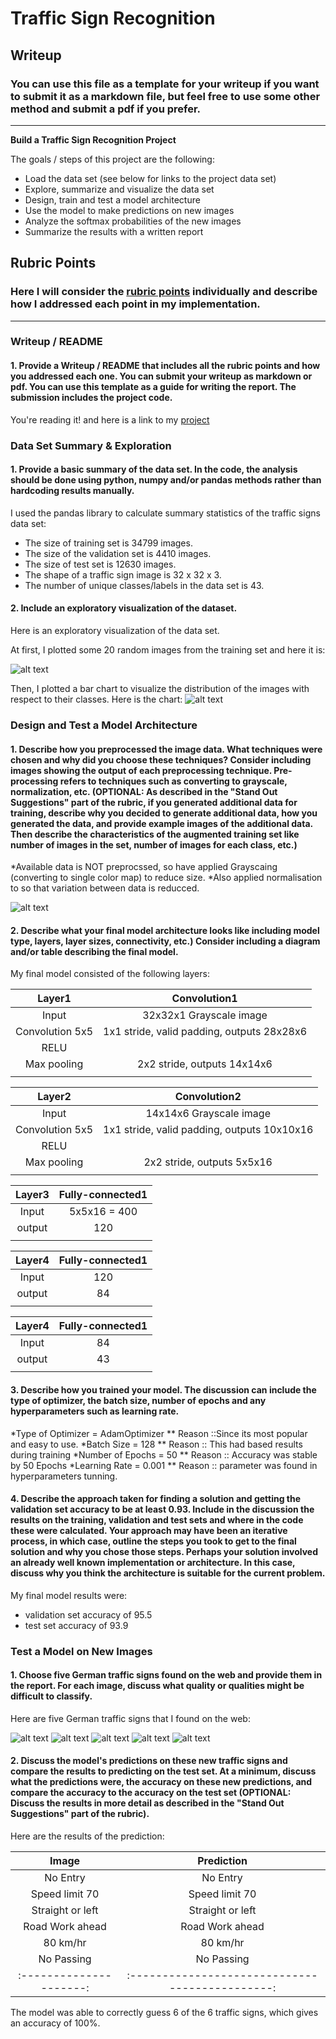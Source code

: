 # **Traffic Sign Recognition** 

## Writeup

### You can use this file as a template for your writeup if you want to submit it as a markdown file, but feel free to use some other method and submit a pdf if you prefer.

---

**Build a Traffic Sign Recognition Project**

The goals / steps of this project are the following:
* Load the data set (see below for links to the project data set)
* Explore, summarize and visualize the data set
* Design, train and test a model architecture
* Use the model to make predictions on new images
* Analyze the softmax probabilities of the new images
* Summarize the results with a written report


[//]: # (Image References)

[image1]: ./exploration-visualization.png "Visualize"
[image2]: ./bar-chart.png "BarChart"
[image3]: ./preprocessed-images.png "preprocessing"
[image4]: ./1-ahead-only.jpg "1-ahead-only"
[image5]: ./2-no-passing.jpg "2-no-passing"
[image6]: ./3-no-entry.jpg "3-no-entry"
[image7]: ./german-traffic-sign-caution-roadworks-71151565.jpg "german-traffic-sign-caution-roadworks-71151565"
[image8]: ./img6.jpg "img6"
[image9]: ./new1.jpg "new1"


## Rubric Points
### Here I will consider the [rubric points](https://review.udacity.com/#!/rubrics/481/view) individually and describe how I addressed each point in my implementation.  

---
### Writeup / README

#### 1. Provide a Writeup / README that includes all the rubric points and how you addressed each one. You can submit your writeup as markdown or pdf. You can use this template as a guide for writing the report. The submission includes the project code.

You're reading it! and here is a link to my [project](https://github.com/anandagrawal2909/TrafficSignClassifier)

### Data Set Summary & Exploration

#### 1. Provide a basic summary of the data set. In the code, the analysis should be done using python, numpy and/or pandas methods rather than hardcoding results manually.

I used the pandas library to calculate summary statistics of the traffic
signs data set:

* The size of training set is 34799 images.
* The size of the validation set is 4410 images.
* The size of test set is 12630 images.
* The shape of a traffic sign image is 32 x 32 x 3.
* The number of unique classes/labels in the data set is 43.

#### 2. Include an exploratory visualization of the dataset.

Here is an exploratory visualization of the data set. 

At first, I plotted some 20 random images from the training set and here it is:

![alt text][image1]

Then, I plotted a bar chart to visualize the distribution of the images with respect to their classes. Here is the chart:
![alt text][image2]


### Design and Test a Model Architecture

#### 1. Describe how you preprocessed the image data. What techniques were chosen and why did you choose these techniques? Consider including images showing the output of each preprocessing technique. Pre-processing refers to techniques such as converting to grayscale, normalization, etc. (OPTIONAL: As described in the "Stand Out Suggestions" part of the rubric, if you generated additional data for training, describe why you decided to generate additional data, how you generated the data, and provide example images of the additional data. Then describe the characteristics of the augmented training set like number of images in the set, number of images for each class, etc.)

*Available data is NOT preprocssed, so have applied Grayscaing (converting to single color map) to reduce size.
*Also applied normalisation to so that variation between data is reducced.

![alt text][image3]



#### 2. Describe what your final model architecture looks like including model type, layers, layer sizes, connectivity, etc.) Consider including a diagram and/or table describing the final model.

My final model consisted of the following layers:

| Layer1         		|     Convolution1								| 
|:---------------------:|:---------------------------------------------:| 
| Input         		| 32x32x1 Grayscale image   					| 
| Convolution 5x5     	| 1x1 stride, valid padding, outputs 28x28x6 	|
| RELU					|												|
| Max pooling	      	| 2x2 stride,  outputs 14x14x6 					|
|						|												|
 
| Layer2         		|     Convolution2	        					| 
|:---------------------:|:---------------------------------------------:| 
| Input         		| 14x14x6 Grayscale image   					| 
| Convolution 5x5     	| 1x1 stride, valid padding, outputs 10x10x16 	|
| RELU					|												|
| Max pooling	      	| 2x2 stride,  outputs 5x5x16 					|
|						|												|


| Layer3         		|     Fully-connected1	        				| 
|:---------------------:|:---------------------------------------------:| 
| Input         		| 5x5x16 = 400   								| 
| output	      	    | 120						 					|
|						|												|

| Layer4         		|     Fully-connected1	        				| 
|:---------------------:|:---------------------------------------------:| 
| Input         		| 120   										| 
| output	      	    | 84						 					|
|						|												|

| Layer4         		|     Fully-connected1	        				| 
|:---------------------:|:---------------------------------------------:| 
| Input         		| 84   											| 
| output	      	    | 43						 					|
|						|												|





#### 3. Describe how you trained your model. The discussion can include the type of optimizer, the batch size, number of epochs and any hyperparameters such as learning rate.

*Type of Optimizer = AdamOptimizer
** Reason ::Since its most popular and easy to use.
*Batch Size = 128
** Reason :: This had based results during training
*Number of Epochs = 50
** Reason :: Accuracy was stable by 50 Epochs
*Learning Rate = 0.001
** Reason :: parameter was found in hyperparameters tunning.

#### 4. Describe the approach taken for finding a solution and getting the validation set accuracy to be at least 0.93. Include in the discussion the results on the training, validation and test sets and where in the code these were calculated. Your approach may have been an iterative process, in which case, outline the steps you took to get to the final solution and why you chose those steps. Perhaps your solution involved an already well known implementation or architecture. In this case, discuss why you think the architecture is suitable for the current problem.

My final model results were:
* validation set accuracy of 95.5 
* test set accuracy of 93.9

### Test a Model on New Images

#### 1. Choose five German traffic signs found on the web and provide them in the report. For each image, discuss what quality or qualities might be difficult to classify.

Here are five German traffic signs that I found on the web:

![alt text][image4] ![alt text][image5] ![alt text][image6] 
![alt text][image7] ![alt text][image8]


#### 2. Discuss the model's predictions on these new traffic signs and compare the results to predicting on the test set. At a minimum, discuss what the predictions were, the accuracy on these new predictions, and compare the accuracy to the accuracy on the test set (OPTIONAL: Discuss the results in more detail as described in the "Stand Out Suggestions" part of the rubric).

Here are the results of the prediction:

| Image			        |     Prediction	        					| 
|:---------------------:|:---------------------------------------------:| 
| No Entry      		| No Entry   									| 
| Speed limit 70    	| Speed limit 70 										|
| Straight or left 		| Straight or left											|
| Road Work ahead		| Road Work ahead			 						|
| 80 km/hr 		 		| 80 km/hr      							|
| No Passing      		| No Passing    									| 
|:---------------------:|:---------------------------------------------:| 


The model was able to correctly guess 6 of the 6 traffic signs, which gives an accuracy of 100%. 

